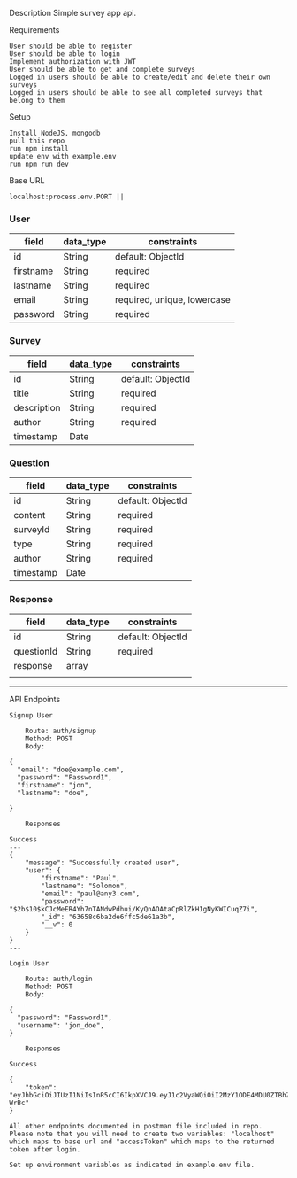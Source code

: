 Description
    Simple survey app api.

Requirements

    User should be able to register
    User should be able to login 
    Implement authorization with JWT
    User should be able to get and complete surveys
    Logged in users should be able to create/edit and delete their own surveys
    Logged in users should be able to see all completed surveys that belong to them

Setup

    Install NodeJS, mongodb
    pull this repo
    run npm install
    update env with example.env
    run npm run dev

Base URL

    localhost:process.env.PORT || 

### User
| field  |  data_type | constraints  |
|---|---|---|
|  id |  String |  default: ObjectId |
|  firstname | String  |  required | 
|  lastname  | String |  required |
|  email     | String  |  required, unique, lowercase |
|  password  | String |  required |


### Survey
| field  |  data_type | constraints  |
|---|---|---|
|  id |  String |  default: ObjectId |
|  title |  String |  required |
|  description | String  |  required |
|  author     | String  |  required |
|  timestamp |   Date |     |

### Question
| field  |  data_type | constraints  |
|---|---|---|
|  id |  String |  default: ObjectId |
|  content |  String |  required |
|  surveyId | String  |  required |
|  type | String  |  required |
|  author     | String  |  required |
|  timestamp |   Date |     |


### Response
| field  |  data_type | constraints  |
|---|---|---|
|  id |  String |  default: ObjectId |
|  questionId |  String |  required |
|  response | array  |   |
    |
---

API Endpoints
```
Signup User

    Route: auth/signup
    Method: POST
    Body:

{
  "email": "doe@example.com",
  "password": "Password1",
  "firstname": "jon",
  "lastname": "doe",
  
}

    Responses

Success
---
{
    "message": "Successfully created user",
    "user": {
        "firstname": "Paul",
        "lastname": "Solomon",
        "email": "paul@any3.com",
        "password": "$2b$10$kCJcMeER4Yh7nTANdwPdhui/KyQnAOAtaCpRlZkH1gNyKWICuqZ7i",
        "_id": "63658c6ba2de6ffc5de61a3b",
        "__v": 0
    }
}
---

Login User

    Route: auth/login
    Method: POST
    Body:

{
  "password": "Password1",
  "username": 'jon_doe",
}

    Responses

Success

{
    "token": "eyJhbGciOiJIUzI1NiIsInR5cCI6IkpXVCJ9.eyJ1c2VyaWQiOiI2MzY1ODE4MDU0ZTBhZDZjMGJiNDdmOTEiLCJlbWFpbCI6InBhdWxAYW55Mi5jb20iLCJmaXJzdG5hbWUiOiJQYXVsIiwibGFzdG5hbWUiOiJTb2xvbW9uIiwiaWF0IjoxNjY3NTk5NTY4LCJleHAiOjE2Njc2MDY3Njh9.7V9dSTVCVlUmyLrmc_2FPLTYnfWrPM5b1X1LGT-WrBc"
}

All other endpoints documented in postman file included in repo. Please note that you will need to create two variables: "localhost" which maps to base url and "accessToken" which maps to the returned token after login.

Set up environment variables as indicated in example.env file.